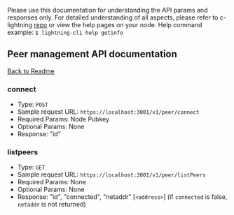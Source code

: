 Please use this documentation for understanding the API params and responses only.
For detailed understanding of all aspects, please refer to c-lightning [repo](https://github.com/ElementsProject/lightning) or view the help pages on your node. Help command example: `$ lightning-cli help getinfo`

## Peer management API documentation
[Back to Readme](../README.md)

### connect
- Type: `POST`
- Sample request URL: `https://localhost:3001/v1/peer/connect`
- Required Params: Node Pubkey
- Optional Params: None
- Response:
"id"

### listpeers
- Type: `GET`
- Sample request URL: `https://localhost:3001/v1/peer/listPeers`
- Required Params: None
- Optional Params: None
- Response:
"id", "connected", "netaddr" [`<address>`] (if `connected` is false, `netaddr` is not returned)